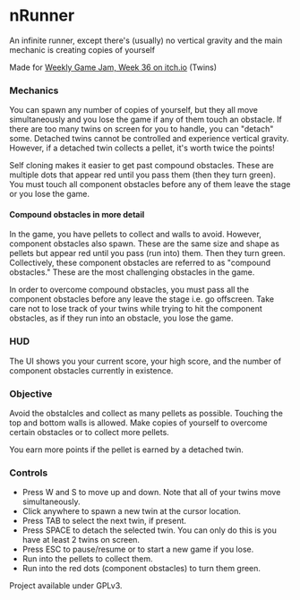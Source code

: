 # nRunner

An infinite runner, except there's (usually) no vertical gravity and the main mechanic is creating copies of yourself

Made for [Weekly Game Jam, Week 36 on itch.io](https://itch.io/jam/weekly-game-jam-36) (Twins)

### Mechanics

You can spawn any number of copies of yourself, but they all move simultaneously and you lose the game if any of them touch an obstacle. If there are too many twins on screen for you to handle, you can "detach" some. Detached twins cannot be controlled and experience vertical gravity. However, if a detached twin collects a pellet, it's worth twice the points!

Self cloning makes it easier to get past compound obstacles. These are multiple dots that appear red until you pass them (then they turn green). You must touch all component obstacles before any of them leave the stage or you lose the game.

#### Compound obstacles in more detail

In the game, you have pellets to collect and walls to avoid. However, component obstacles also spawn. These are the same size and shape as pellets but appear red until you pass (run into) them. Then they turn green. Collectively, these component obstacles are referred to as "compound obstacles." These are the most challenging obstacles in the game.

In order to overcome compound obstacles, you must pass all the component obstacles before any leave the stage i.e. go offscreen. Take care not to lose track of your twins while trying to hit the component obstacles, as if they run into an obstacle, you lose the game.

### HUD

The UI shows you your current score, your high score, and the number of component obstacles currently in existence.

### Objective

Avoid the obstalcles and collect as many pellets as possible. Touching the top and bottom walls is allowed. Make copies of yourself to overcome certain obstacles or to collect more pellets.

You earn more points if the pellet is earned by a detached twin.

### Controls

- Press W and S to move up and down. Note that all of your twins move simultaneously.
- Click anywhere to spawn a new twin at the cursor location.
- Press TAB to select the next twin, if present.
- Press SPACE to detach the selected twin. You can only do this is you have at least 2 twins on screen.
- Press ESC to pause/resume or to start a new game if you lose.
- Run into the pellets to collect them.
- Run into the red dots (component obstacles) to turn them green.

Project available under GPLv3.
